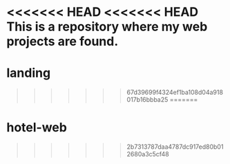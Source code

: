 <<<<<<< HEAD
<<<<<<< HEAD
This is a repository where my web projects are found.
=======
# landing
>>>>>>> 67d39699f4324ef1ba108d04a918017b16bbba25
=======
# hotel-web
>>>>>>> 2b7313787daa4787dc917ed80b012680a3c5cf48
